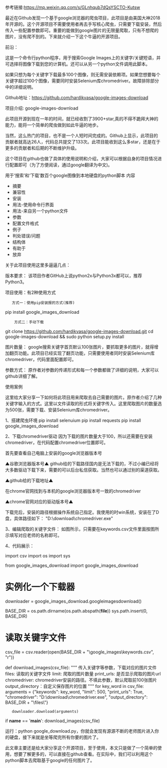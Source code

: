 参考链接:https://mp.weixin.qq.com/s/GLnhqub7dQsYSCTO-Kutsw

最近在Github发现一个基于google浏览器的爬虫项目，此项目是由美国大神2018年开源的。这个开源项目不需要使用者再去手写核心爬虫，只需要下载安装，然后传入一些配置参数即可。重要的能做到google图片的无限量爬取，只有不想爬的图片，没有爬不到的。下来就介绍一下这个牛逼的开源项目。

前沿：

这是一个命令行python程序，用于搜索Google Images上的关键字/关键短语，并可选择将图像下载到您的计算机。还可以从另一个python文件调用此脚本。

如果只想为每个关键字下载最多100个图像，则无需安装依赖项。如果您想要每个关键字超过100个图像，需要同时安装Selenium库chromedriver。故障排除部分中的详细说明。

Github地址：https://github.com/hardikvasa/google-images-download


项目介绍: google-images-download

此项目开源到现在一年的时间，就已经收割了3900+star,真的不得不跪拜大神的能力，能将一个简单的爬虫做到如此牛逼的地步。



当然，这么热门的项目，也不是一个人短时间完成的。Github上显示，此项目的贡献者就高达26人，代码总共提交了133次。此项目能收到这么多star，还是在于更多的贡献者和后期的不断维护升级。

这个项目在github也做了具体的使用说明和介绍，大家可以根据自身的项目情况进行配置即可（为了方便阅读，通过google翻译为中文)。

用于‘搜索’和‘下载’数百个google图像到本地硬盘的python脚本
内容
* 摘要
* 兼容性
* 安装
* 用法-使用命令行界面
* 用法-来自另一个python文件
* 参数
* 配置文件格式
* 例子
* 判处错误/问题
* 结构体
* 有助于
* 放弃

关于此项目使用这里多逼逼几点：

版本要求：
该项目作者GitHub上说python2x与Python3x都可以，推荐Python3。

项目使用：有2种使用方式

       方式一：使用pip安装报的方式(推荐)
pip install  google_images_download
   
        方式二：手动下载
git clone https://github.com/hardikvasa/google-images-download.git 
cd google-images-download && sudo python setup.py install

图片数量：
google搜索关键字首页默认100张图片，要抓取更多的图片，就得增加翻页功能。此项目已经实现了翻页功能，只需要使用者同时安装Selenium库chromedriver，代码里面配置即可。

参数方式：
原作者对参数的传递形式和每一个参数都做了详细的说明，大家可以github详细了解。


使用案例

这里给大家分享一下如何将此项目用来爬取去自己需要的图片。原作者介绍了几种关键字输入的方式。这里以文件读取的形式将关键字传入。这里爬取图片的数量选为500张，需要下载、安装Selenium库chromedriver。

1、搭建爬虫环境
pip install selenuium
pip install requests
pip install google_images_download

2、下载chromedriver驱动
因为下载的图片数量大于100，所以还需要在安装chromedriver，在代码配置chromedriver位置即可。

首先要查看自己电脑上安装的google浏览器版本号


▲谷歌浏览器版本号▲
github给的下载路径国内是无法下载的，不过小编已经将大多数驱动下载下来，需要的可以后台私信获取。当然也可以通过别的渠道获取。


▲github给的下载地址▲

在chrome官网找到与本机的google浏览器版本号一致的chromedriver


▲chrome官网对应的驱动版本号▲

下载完后，安装的路径根据操作系统自己指定。我使用的时win系统，安装在了D盘，具体路径如下：
"D:\download\chromedriver.exe"

3、编辑爬取的关键字文件：
如图所示，只需要在keywords.csv文件里面按图所示填写对应老师的名称即可。



4、代码展示：

import csv
import os
import sys

from google_images_download import google_images_download

# 实例化一个下载器
downloader = google_images_download.googleimagesdownload()

BASE_DIR = os.path.dirname(os.path.abspath(__file__))
sys.path.insert(0, BASE_DIR)

# 读取关键字文件
csv_file = csv.reader(open(BASE_DIR + "\google_images\keywords.csv", "r"))

def download_images(csv_file):
   """
   传入关键字等参数，下载对应的图片文件
   files: 读取的关键字文件
   limit: 爬取的图片数量
   print_urls: 是否显示爬取的图片url
   chromedriver: chromedriver安装的路径。不填此参数，默认爬取前100张图片
   output_directory：自定义保存图片的位置
   """
   for key_word in csv_file:
       arguments = {"keywords": key_word, "limit": 500, "print_urls": True,
                    "chromedriver": "D:\download\chromedriver.exe",
                    "output_directory": BASE_DIR + "\\files\\"}

       downloader.download(arguments)

if __name__ == '__main__':
   download_images(csv_file)

运行：python google_download.py，你就会发现有源源不断的老师图片进入你的硬盘，接下来就是坐等爬完所有你要的图片了。

此文章主要还是给大家分享这个开源项目，至于使用，本文只是做了一个简单的使用，想要了解更多的，可以直接在github查看。在实际中，我们可以利用这个python脚本去爬取基于google的任何图片了。
